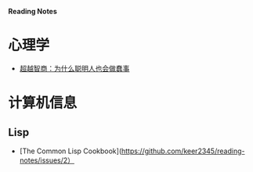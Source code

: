**Reading Notes**

# 心理学
- [超越智商：为什么聪明人也会做蠢事](https://github.com/keer2345/reading-notes/issues/1)

# 计算机信息
## Lisp
- [The Common Lisp Cookbook](https://github.com/keer2345/reading-notes/issues/2）
